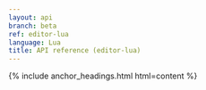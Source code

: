 ```yaml
---
layout: api
branch: beta
ref: editor-lua
language: Lua
title: API reference (editor-lua)
---
```

{% include anchor_headings.html html=content %}